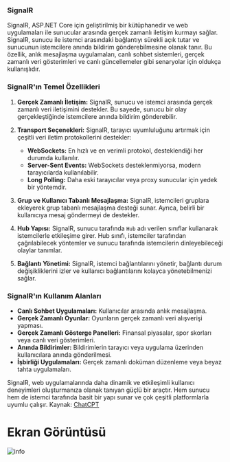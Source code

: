 ### SignalR
SignalR, ASP.NET Core için geliştirilmiş bir kütüphanedir ve web uygulamaları ile sunucular arasında gerçek zamanlı iletişim kurmayı sağlar. SignalR, sunucu ile istemci arasındaki bağlantıyı sürekli açık tutar ve sunucunun istemcilere anında bildirim gönderebilmesine olanak tanır. Bu özellik, anlık mesajlaşma uygulamaları, canlı sohbet sistemleri, gerçek zamanlı veri gösterimleri ve canlı güncellemeler gibi senaryolar için oldukça kullanışlıdır.

### SignalR'ın Temel Özellikleri

1. **Gerçek Zamanlı İletişim:** SignalR, sunucu ve istemci arasında gerçek zamanlı veri iletişimini destekler. Bu sayede, sunucu bir olay gerçekleştiğinde istemcilere anında bildirim gönderebilir.

2. **Transport Seçenekleri:** SignalR, tarayıcı uyumluluğunu artırmak için çeşitli veri iletim protokollerini destekler:
   - **WebSockets:** En hızlı ve en verimli protokol, desteklendiği her durumda kullanılır.
   - **Server-Sent Events:** WebSockets desteklenmiyorsa, modern tarayıcılarda kullanılabilir.
   - **Long Polling:** Daha eski tarayıcılar veya proxy sunucular için yedek bir yöntemdir.

3. **Grup ve Kullanıcı Tabanlı Mesajlaşma:** SignalR, istemcileri gruplara ekleyerek grup tabanlı mesajlaşma desteği sunar. Ayrıca, belirli bir kullanıcıya mesaj göndermeyi de destekler.

4. **Hub Yapısı:** SignalR, sunucu tarafında `Hub` adı verilen sınıflar kullanarak istemcilerle etkileşime girer. Hub sınıfı, istemciler tarafından çağrılabilecek yöntemler ve sunucu tarafında istemcilerin dinleyebileceği olaylar tanımlar.

5. **Bağlantı Yönetimi:** SignalR, istemci bağlantılarını yönetir, bağlantı durum değişikliklerini izler ve kullanıcı bağlantılarını kolayca yönetebilmenizi sağlar.

### SignalR'ın Kullanım Alanları

- **Canlı Sohbet Uygulamaları:** Kullanıcılar arasında anlık mesajlaşma.
- **Gerçek Zamanlı Oyunlar:** Oyunların gerçek zamanlı veri alışverişi yapması.
- **Gerçek Zamanlı Gösterge Panelleri:** Finansal piyasalar, spor skorları veya canlı veri gösterimleri.
- **Anında Bildirimler:** Bildirimlerin tarayıcı veya uygulama üzerinden kullanıcılara anında gönderilmesi.
- **İşbirliği Uygulamaları:** Gerçek zamanlı doküman düzenleme veya beyaz tahta uygulamaları.

SignalR, web uygulamalarında daha dinamik ve etkileşimli kullanıcı deneyimleri oluşturmanıza olanak tanıyan güçlü bir araçtır. Hem sunucu hem de istemci tarafında basit bir yapı sunar ve çok çeşitli platformlarla uyumlu çalışır.
Kaynak: [ChatCPT](https://chatgpt.com/)
# Ekran Görüntüsü

![info](https://github.com/user-attachments/assets/ac5d62af-488c-4f08-a549-db20d211c97f)

